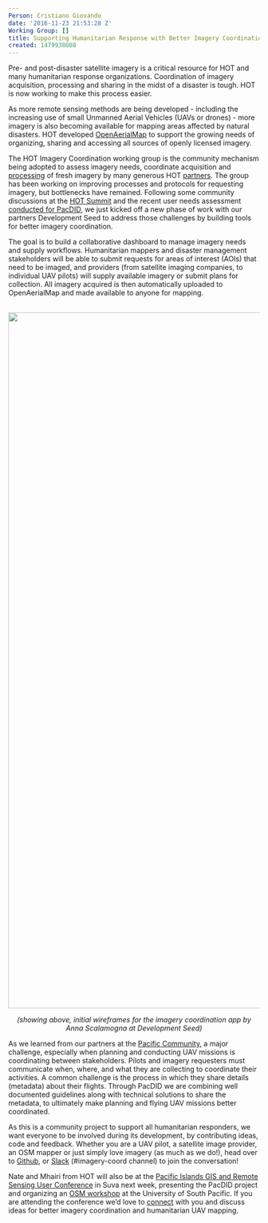 ```yaml
---
Person: Cristiano Giovando
date: '2016-11-23 21:53:28 Z'
Working Group: []
title: Supporting Humanitarian Response with Better Imagery Coordination
created: 1479938008
---
```

<p>Pre- and post-disaster satellite imagery is a critical resource for HOT and many humanitarian response organizations. Coordination of imagery acquisition, processing and sharing in the midst of a disaster is tough. HOT is now working to make this process easier.</p><p><!--break--></p><p>As more remote sensing methods are being developed - including the increasing use of small Unmanned Aerial Vehicles (UAVs or drones) - more imagery is also becoming available for mapping areas affected by natural disasters. HOT developed <a href="https://openaerialmap.org/" target="_blank">OpenAerialMap</a> to support the growing needs of organizing, sharing and accessing all sources of openly licensed imagery.</p><p>The HOT Imagery Coordination working group is the community mechanism being adopted to assess imagery needs, coordinate acquisition and <a href="xhttps://hotosm.org/updates/2015-04-28_processing_fresh_imagery_for_nepal_earthquake_response" target="_blank">processing</a> of fresh imagery by many generous HOT <a href="https://hotosm.org/updates/2015-07-14_nepal_earthquake_a_note_of_thanks_to_hot%E2%80%99s_aerial_imagery_providers">partners</a>. The group has been working on improving processes and protocols for requesting imagery, but bottlenecks have remained. Following some community discussions at the <a href="http://summit.hotosm.org/">HOT Summit</a> and the recent user needs assessment <a href="https://hotosm.org/updates/2016-08-15_improving_resilience_with_aerial_imagery" target="_blank">conducted for PacDID</a>, we just kicked off a new phase of work with our partners Development Seed to address those challenges by building tools for better imagery coordination.</p><p>The goal is to build a collaborative dashboard to manage imagery needs and supply workflows. Humanitarian mappers and disaster management stakeholders will be able to submit requests for areas of interest (AOIs) that need to be imaged, and providers (from satellite imaging companies, to individual UAV pilots) will supply available imagery or submit plans for collection. All imagery acquired is then automatically uploaded to OpenAerialMap and made available to anyone for mapping.</p><p>&nbsp;<img src="/sites/default/files/imagery-coord-wireframes-compressor.png" alt="" width="1804" height="1394"></p><center><em>(showing above, initial wireframes for the imagery coordination app by Anna Scalamogna at Development Seed)</em></center><p>As we learned from our partners at the <a href="http://www.spc.int/" target="_blank">Pacific Community</a>, a major challenge, especially when planning and conducting UAV missions is coordinating between stakeholders. Pilots and imagery requesters must communicate when, where, and what they are collecting to coordinate their activities. A common challenge is the process in which they share details (metadata) about their flights. Through PacDID we are combining well documented guidelines along with technical solutions to share the metadata, to ultimately make planning and flying UAV missions better coordinated.</p><p>As this is a community project to support all humanitarian responders, we want everyone to be involved during its development, by contributing ideas, code and feedback. Whether you are a UAV pilot, a satellite image provider, an OSM mapper or just simply love imagery (as much as we do!), head over to <a href="https://github.com/hotosm/imagery-requests/issues" target="_blank">Github</a>, or <a href="https://hotosm-slack.herokuapp.com/" target="_blank">Slack</a> (#imagery-coord channel) to join the conversation!</p><p>Nate and Mhairi from HOT will also be at the <a href="http://gisconference.gsd.spc.int/" target="_blank">Pacific Islands GIS and Remote Sensing User Conference</a> in Suva next week, presenting the PacDID project and organizing an <a href="https://hotosm.github.io/workshops/pacific-gisconference-2016/" target="_blank">OSM workshop</a> at the University of South Pacific. If you are attending the conference we’d love to <a href="https://twitter.com/hotosm" target="_blank">connect</a> with you and discuss ideas for better imagery coordination and humanitarian UAV mapping.</p><p>&nbsp;</p>
